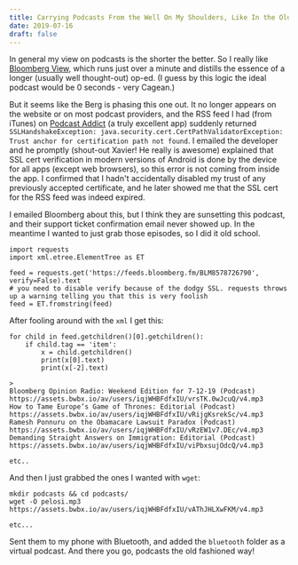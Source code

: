 ```yaml
---
title: Carrying Podcasts From the Well On My Shoulders, Like In the Old Days
date: 2019-07-16
draft: false
---
```


In general my view on podcasts is the shorter the better. So I really
like [Bloomberg View](https://www.bloomberg.com/podcasts/view), which
runs just over a minute and distills the essence of a longer (usually
well thought-out) op-ed. (I guess by this logic the ideal podcast would
be 0 seconds - very Cagean.)

But it seems like the Berg is phasing this one out. It no longer appears
on the website or on most podcast providers, and the RSS feed I had
(from iTunes) on [Podcast
Addict](https://play.google.com/store/apps/details?id=com.bambuna.podcastaddict&hl=en_US)
(a truly excellent app) suddenly returned
`SSLHandshakeException: java.security.cert.CertPathValidatorException: Trust anchor for certification path not found`.
I emailed the developer and he promptly (shout-out Xavier! He really is
awesome) explained that SSL cert verification in modern versions of
Android is done by the device for all apps (except web browsers), so
this error is not coming from inside the app. I confirmed that I hadn't
accidentally disabled my trust of any previously accepted certificate,
and he later showed me that the SSL cert for the RSS feed was indeed
expired.

I emailed Bloomberg about this, but I think they are sunsetting this
podcast, and their support ticket confirmation email never showed up. In
the meantime I wanted to just grab those episodes, so I did it old
school.

    import requests
    import xml.etree.ElementTree as ET

    feed = requests.get('https://feeds.bloomberg.fm/BLM8578726790', verify=False).text
    # you need to disable verify because of the dodgy SSL. requests throws up a warning telling you that this is very foolish
    feed = ET.fromstring(feed)

After fooling around with the `xml` I get this:

    for child in feed.getchildren()[0].getchildren():
        if child.tag == 'item':
            x = child.getchildren()
            print(x[0].text)
            print(x[-2].text)

    >
    Bloomberg Opinion Radio: Weekend Edition for 7-12-19 (Podcast)
    https://assets.bwbx.io/av/users/iqjWHBFdfxIU/vrsTK.0wJcuQ/v4.mp3
    How to Tame Europe’s Game of Thrones: Editorial (Podcast)
    https://assets.bwbx.io/av/users/iqjWHBFdfxIU/vRijgKsrekSc/v4.mp3
    Ramesh Ponnuru on the Obamacare Lawsuit Paradox (Podcast)
    https://assets.bwbx.io/av/users/iqjWHBFdfxIU/vRzEW1v7.DEc/v4.mp3
    Demanding Straight Answers on Immigration: Editorial (Podcast)
    https://assets.bwbx.io/av/users/iqjWHBFdfxIU/viPbxsujOdcQ/v4.mp3

    etc..

And then I just grabbed the ones I wanted with `wget`:

    mkdir podcasts && cd podcasts/
    wget -O pelosi.mp3 https://assets.bwbx.io/av/users/iqjWHBFdfxIU/vAThJHLXwFKM/v4.mp3

    etc...

Sent them to my phone with Bluetooth, and added the `bluetooth` folder
as a virtual podcast. And there you go, podcasts the old fashioned way!
